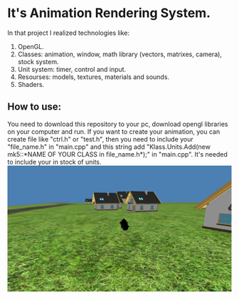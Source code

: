 # It's Animation Rendering System.
In that project I realized technologies like:
1. OpenGL.
2. Classes: animation, window, math library (vectors, matrixes, camera), stock system.
3. Unit system: timer, control and input.
4. Resourses: models, textures, materials and sounds.
5. Shaders.

## How to use:
You need to download this repository to your pc, download opengl libraries on your computer and run.
If you want to create your animation, you can create file like "ctrl.h" or "test.h", then you need to include your "file_name.h" in "main.cpp" and this string add "Klass.Units.Add(new mk5::\*NAME OF YOUR CLASS in file_name.h\*);" in "main.cpp". It's needed to include your in stock of units. 
![Example.png](Example.png)

